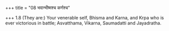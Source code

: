 +++
title = "08 भवान्भीष्मश्च कर्णश्च"

+++
1.8 (They are:) Your venerable self, Bhisma and Karna, and Krpa who is
ever victorious in battle; Asvatthama, Vikarna, Saumadatti and
Jayadratha.
